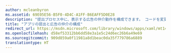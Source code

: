```yaml
---
author: mcleanbyron
ms.assetid: 69E05E56-B5F0-4D4C-A1FF-B6EAFF5D0E28
description: "提出プロセス中に、表示する広告の仲介動作を構成できます。 コードを変更したり新しいパッケージを提出したりすることなく、この構成を後で調整することができます。"
title: "アプリの提出と広告の仲介の構成"
redirect_url: https://msdn.microsoft.com/library/windows/apps/xaml/mt149935.aspx
ms.openlocfilehash: d58ef53312bb6dd58e3a1e5c24d6ec26b6a49e69
ms.sourcegitcommit: 909d859a0f11981a8d1beac0da35f779786a6889
translationtype: HT
---
```

